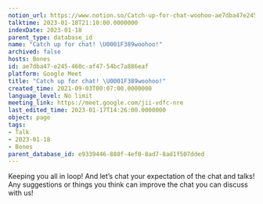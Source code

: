 ```yaml
---
notion_url: https://www.notion.so/Catch-up-for-chat-woohoo-ae7dba47e245460caf4754bc7a886eaf
talktime: 2023-01-18T21:10:00.0000000
indexDate: 2023-01-18
parent_type: database_id
name: "Catch up for chat! \U0001F389woohoo!"
archived: false
hosts: Bones
id: ae7dba47-e245-460c-af47-54bc7a886eaf
platform: Google Meet
title: "Catch up for chat! \U0001F389woohoo!"
created_time: 2021-09-03T00:07:00.0000000
language_level: No limit
meeting_link: https://meet.google.com/jii-vdfc-nre
last_edited_time: 2023-01-17T14:26:00.0000000
object: page
tags:
- Talk
- 2023-01-18
- Bones
parent_database_id: e9339446-880f-4ef0-8ad7-8ad1f507dded
---
```


Keeping you all in loop! And let’s chat your expectation of the chat and talks!
Any suggestions or things you think can improve the chat you can discuss with us!





